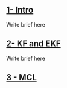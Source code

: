 ## [1- Intro](Intro.md)

Write brief here

## [2- KF and EKF ](KF.md)

Write brief here

## [3 - MCL](MCL.md)

